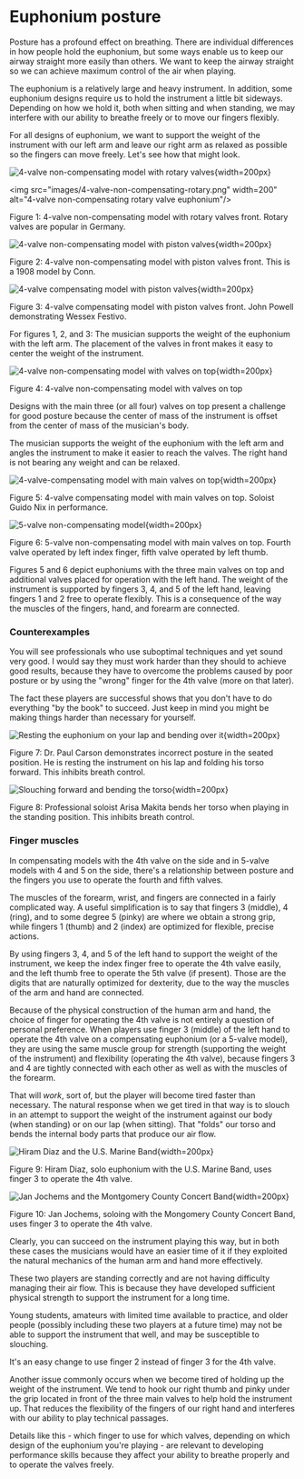 # Euphonium posture

Posture has a profound effect on breathing. There are individual differences in how people hold the euphonium, but some ways enable us to keep our airway straight more easily than others. We want to keep the airway straight so we can achieve maximum control of the air when playing. 

The euphonium is a relatively large and heavy instrument. In addition, some euphonium designs require us to hold the instrument a little bit sideways. Depending on how we hold it, both when sitting and when standing, we may interfere with our ability to breathe freely or to move our fingers flexibly. 

For all designs of euphonium, we want to support the weight of the instrument with our left arm and leave our right arm as relaxed as possible so the fingers can move freely. Let's see how that might look. 

![4-valve non-compensating model with rotary valves](images/4-valve-non-compensating-rotary.png){width=200px}

<img src="images/4-valve-non-compensating-rotary.png" width=200" alt="4-valve non-compensating rotary valve euphonium"/>

Figure 1: 4-valve non-compensating model with rotary valves front. Rotary valves are popular in Germany.

![4-valve non-compensating model with piston valves](images/4-valve-non-compensating-piston.png){width=200px}

Figure 2: 4-valve non-compensating model with piston valves front. This is a 1908 model by Conn.

![4-valve compensating model with piston valves](images/4-valve-compensating-piston-with-valves-front.png){width=200px}

Figure 3: 4-valve compensating model with piston valves front. John Powell demonstrating Wessex Festivo.

For figures 1, 2, and 3: The musician supports the weight of the euphonium with the left arm. The placement of the valves in front makes it easy to center the weight of the instrument. 

![4-valve non-compensating model with valves on top](images/4-valve-non-compensating-valves-on-top.png){width=200px}

Figure 4: 4-valve non-compensating model with valves on top 

Designs with the main three (or all four) valves on top present a challenge for good posture because the center of mass of the instrument is offset from the center of mass of the musician's body. 

The musician supports the weight of the euphonium with the left arm and angles the instrument to make it easier to reach the valves. The right hand is not bearing any weight and can be relaxed. 

![4-valve-compensating model with main valves on top](images/4-valve-compensating-model-main-valves-top.png){width=200px}

Figure 5: 4-valve compensating model with main valves on top. Soloist Guido Nix in performance.

![5-valve non-compensating model](images/5-valve-non-compensating-euphonium.png){width=200px}

Figure 6: 5-valve non-compensating model with main valves on top. Fourth valve operated by left index finger, fifth valve operated by left thumb. 

Figures 5 and 6 depict euphoniums with the three main valves on top and additional valves placed for operation with the left hand. The weight of the instrument is supported by fingers 3, 4, and 5 of the left hand, leaving fingers 1 and 2 free to operate flexibly. This is a consequence of the way the muscles of the fingers, hand, and forearm are connected. 

### Counterexamples 

You will see professionals who use suboptimal techniques and yet sound very good. I would say they must work harder than they should to achieve good results, because they have to overcome the problems caused by poor posture or by using the "wrong" finger for the 4th valve (more on that later). 

The fact these players are successful shows that you don't have to do everything "by the book" to succeed. Just keep in mind you might be making things harder than necessary for yourself.

![Resting the euphonium on your lap and bending over it](images/incorrect-euphonium-posture-seated.png){width=200px} 

Figure 7: Dr. Paul Carson demonstrates incorrect posture in the seated position. He is resting the instrument on his lap and folding his torso forward. This inhibits breath control. 

![Slouching forward and bending the torso](images/incorrect-euphonium-posture-standing.png){width=200px}

Figure 8: Professional soloist Arisa Makita bends her torso when playing in the standing position. This inhibits breath control. 

### Finger muscles 

In compensating models with the 4th valve on the side and in 5-valve models with 4 and 5 on the side, there's a relationship between posture and the fingers you use to operate the fourth and fifth valves. 

The muscles of the forearm, wrist, and fingers are connected in a fairly complicated way. A useful simplification is to say that fingers 3 (middle), 4 (ring), and to some degree 5 (pinky) are where we obtain a strong grip, while fingers 1 (thumb) and 2 (index) are optimized for flexible, precise actions. 

By using fingers 3, 4, and 5 of the left hand to support the weight of the instrument, we keep the index finger free to operate the 4th valve easily, and the left thumb free to operate the 5th valve (if present). Those are the digits that are naturally optimized for dexterity, due to the way the muscles of the arm and hand are connected. 

Because of the physical construction of the human arm and hand, the choice of finger for operating the 4th valve is not entirely a question of personal preference. When players use finger 3 (middle) of the left hand to operate the 4th valve on a compensating euphonium (or a 5-valve model), they are using the same muscle group for strength (supporting the weight of the instrument) and flexibility (operating the 4th valve), because fingers 3 and 4 are tightly connected with each other as well as with the muscles of the forearm. 

That will _work_, sort of, but the player will become tired faster than necessary. The natural response when we get tired in that way is to slouch in an attempt to support the weight of the instrument against our body (when standing) or on our lap (when sitting). That "folds" our torso and bends the internal body parts that produce our air flow. 

![Hiram Diaz and the U.S. Marine Band](images/Hiram%20Diaz.png){width=200px}

Figure 9: Hiram Diaz, solo euphonium with the U.S. Marine Band, uses finger 3 to operate the 4th valve. 

![Jan Jochems and the Montgomery County Concert Band](images/Jan%20Jochems.png){width=200px}

Figure 10: Jan Jochems, soloing with the Mongomery County Concert Band, uses finger 3 to operate the 4th valve.

Clearly, you can succeed on the instrument playing this way, but in both these cases the musicians would have an easier time of it if they exploited the natural mechanics of the human arm and hand more effectively. 

These two players are standing correctly and are not having difficulty managing their air flow. This is because they have developed sufficient physical strength to support the instrument for a long time. 

Young students, amateurs with limited time available to practice, and older people (possibly including these two players at a future time) may not be able to support the instrument that well, and may be susceptible to slouching.

It's an easy change to use finger 2 instead of finger 3 for the 4th valve.

Another issue commonly occurs when we become tired of holding up the weight of the instrument. We tend to hook our right thumb and pinky under the grip located in front of the three main valves to help hold the instrument up. That reduces the flexibility of the fingers of our right hand and interferes with our ability to play technical passages. 

Details like this - which finger to use for which valves, depending on which design of the euphonium you're playing - are relevant to developing performance skills because they affect your ability to breathe properly and to operate the valves freely. 
